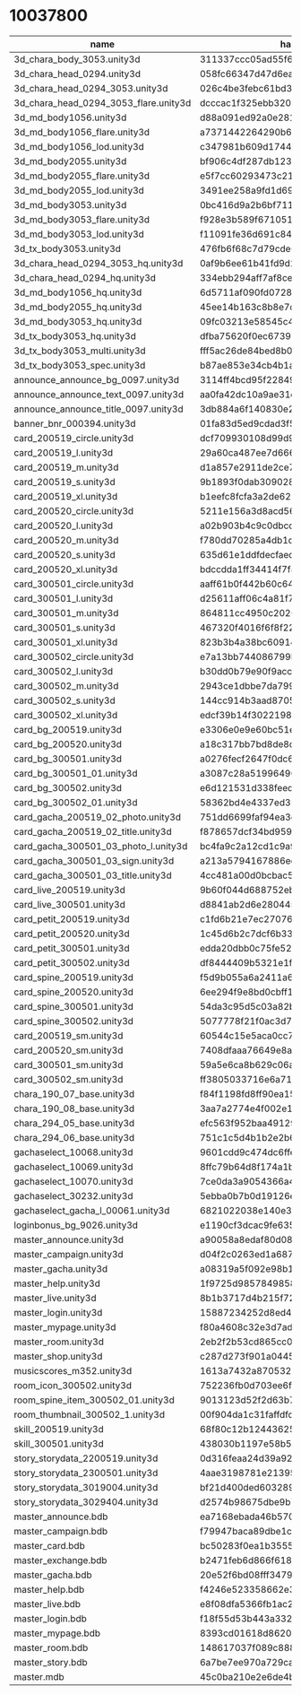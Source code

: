 # 10037800

|           name           |            hash                |attr|category|decrypt_key|
| ------------------------ | ------------------------------ | -- | ------ | -- |
|3d_chara_body_3053.unity3d|311337ccc05ad55f6943984d06a4d629|1|every|null|
|3d_chara_head_0294.unity3d|058fc66347d47d6ead358f05944412a5|1|every|null|
|3d_chara_head_0294_3053.unity3d|026c4be3febc61bd308527dbe78824b3|1|every|null|
|3d_chara_head_0294_3053_flare.unity3d|dcccac1f325ebb3200cc29aedb5241eb|1|every|null|
|3d_md_body1056.unity3d|d88a091ed92a0e2816a521663b1f3e20|1|every|null|
|3d_md_body1056_flare.unity3d|a7371442264290b6b84b93142fa206a7|1|every|null|
|3d_md_body1056_lod.unity3d|c347981b609d1744acd968005363704c|1|every|null|
|3d_md_body2055.unity3d|bf906c4df287db12329d058f4dbfd2e1|1|every|null|
|3d_md_body2055_flare.unity3d|e5f7cc60293473c218419168e949bd7f|1|every|null|
|3d_md_body2055_lod.unity3d|3491ee258a9fd1d691af83ddad72b696|1|every|null|
|3d_md_body3053.unity3d|0bc416d9a2b6bf7112c228077e70dfbe|1|every|null|
|3d_md_body3053_flare.unity3d|f928e3b589f671051e6785856990a503|1|every|null|
|3d_md_body3053_lod.unity3d|f11091fe36d691c844e75045cdeee418|1|every|null|
|3d_tx_body3053.unity3d|476fb6f68c7d79cde66f5fd29bd964c0|1|every|null|
|3d_chara_head_0294_3053_hq.unity3d|0af9b6ee61b41fd9d2d3b30b78e0921f|1|every|null|
|3d_chara_head_0294_hq.unity3d|334ebb294aff7af8cea03fc6b2dd9c47|1|every|null|
|3d_md_body1056_hq.unity3d|6d5711af090fd0728b58d27b27095b00|1|every|null|
|3d_md_body2055_hq.unity3d|45ee14b163c8b8e7d40ac41d8fd1fafb|1|every|null|
|3d_md_body3053_hq.unity3d|09fc03213e58545c437e5575401ee7d2|1|every|null|
|3d_tx_body3053_hq.unity3d|dfba75620f0ec6739bb2acd9626599ea|1|every|null|
|3d_tx_body3053_multi.unity3d|fff5ac26de84bed8b0cfaca520d5ef68|1|every|null|
|3d_tx_body3053_spec.unity3d|b87ae853e34cb4b1a512b7d254af18c3|1|every|null|
|announce_announce_bg_0097.unity3d|3114ff4bcd95f2284969f683023d9e19|1|every|null|
|announce_announce_text_0097.unity3d|aa0fa42dc10a9ae31e507c599be1cfef|1|every|null|
|announce_announce_title_0097.unity3d|3db884a6f140830e2801cda09c2dfbb9|1|every|null|
|banner_bnr_000394.unity3d|01fa83d5ed9cdad3f50e9617be043f9c|1|every|null|
|card_200519_circle.unity3d|dcf709930108d99d951fbf18fb19a82a|1|every|null|
|card_200519_l.unity3d|29a60ca487ee7d666c857d451cc1fd74|1|every|null|
|card_200519_m.unity3d|d1a857e2911de2ce779ab98ed5c2ff8d|1|every|null|
|card_200519_s.unity3d|9b1893f0dab3090287f5462a70e27206|1|common|null|
|card_200519_xl.unity3d|b1eefc8fcfa3a2de62128f79574f7d4b|1|every|null|
|card_200520_circle.unity3d|5211e156a3d8acd562ad5f7db6b691bb|1|every|null|
|card_200520_l.unity3d|a02b903b4c9c0dbcc29a449571d7c281|1|every|null|
|card_200520_m.unity3d|f780dd70285a4db1d029858c62251ba7|1|every|null|
|card_200520_s.unity3d|635d61e1ddfdecfaedefbaefb696b7b2|1|common|null|
|card_200520_xl.unity3d|bdccdda1ff34414f7f819d409ea3213f|1|every|null|
|card_300501_circle.unity3d|aaff61b0f442b60c645a96901546ff05|1|every|null|
|card_300501_l.unity3d|d25611aff06c4a81f75c0a600b9de9b6|1|every|null|
|card_300501_m.unity3d|864811cc4950c2026cc02c85ae50906a|1|every|null|
|card_300501_s.unity3d|467320f4016f6f8f228c9aea607880da|1|common|null|
|card_300501_xl.unity3d|823b3b4a38bc6091464ea9148b17e2de|1|every|null|
|card_300502_circle.unity3d|e7a13bb744086799b4915d637c23ed2e|1|every|null|
|card_300502_l.unity3d|b30dd0b79e90f9accef8ec7253ca7966|1|every|null|
|card_300502_m.unity3d|2943ce1dbbe7da799f61e32ba15d7c94|1|every|null|
|card_300502_s.unity3d|144cc914b3aad870591a7c2b95a17264|1|common|null|
|card_300502_xl.unity3d|edcf39b14f3022198c1346a3ed69ad09|1|every|null|
|card_bg_200519.unity3d|e3306e0e9e60bc51e234998af345c28c|1|every|null|
|card_bg_200520.unity3d|a18c317bb7bd8de8ddb961243f52c835|1|every|null|
|card_bg_300501.unity3d|a0276fecf2647f0dc65ea77e9a3d4889|1|every|null|
|card_bg_300501_01.unity3d|a3087c28a51996490f5227275976af39|1|every|null|
|card_bg_300502.unity3d|e6d121531d338feedfe1fef56ca5f48d|1|every|null|
|card_bg_300502_01.unity3d|58362bd4e4337ed35c22064949af97c4|1|every|null|
|card_gacha_200519_02_photo.unity3d|751dd6699faf94ea3e7f10f9ccb18075|1|every|null|
|card_gacha_200519_02_title.unity3d|f878657dcf34bd95934bcfccf168fac6|1|every|null|
|card_gacha_300501_03_photo_l.unity3d|bc4fa9c2a12cd1c9a9d24201fb61996d|1|every|null|
|card_gacha_300501_03_sign.unity3d|a213a5794167886edaf450d32eb83916|1|every|null|
|card_gacha_300501_03_title.unity3d|4cc481a00d0bcbac5963273437c75778|1|every|null|
|card_live_200519.unity3d|9b60f044d688752eb64152e2e58db97d|1|every|null|
|card_live_300501.unity3d|d8841ab2d6e2804459cf8826fbcf3bf3|1|every|null|
|card_petit_200519.unity3d|c1fd6b21e7ec270761199aafcd0e9bb3|1|every|null|
|card_petit_200520.unity3d|1c45d6b2c7dcf6b33a109b6e96f7725f|1|every|null|
|card_petit_300501.unity3d|edda20dbb0c75fe5232566da67aa988c|1|every|null|
|card_petit_300502.unity3d|df8444409b5321e1f7088d4ca87f2487|1|every|null|
|card_spine_200519.unity3d|f5d9b055a6a2411a654cd3b58a406eeb|1|every|null|
|card_spine_200520.unity3d|6ee294f9e8bd0cbff1278d8a184a3813|1|every|null|
|card_spine_300501.unity3d|54da3c95d5c03a82bf92aee4f98f831b|1|every|null|
|card_spine_300502.unity3d|5077778f21f0ac3d7ba21ad4ea5422bc|1|every|null|
|card_200519_sm.unity3d|60544c15e5aca0cc7fae0d310ed49fdb|1|every|null|
|card_200520_sm.unity3d|7408dfaaa76649e8a8f627bf20f4c0da|1|every|null|
|card_300501_sm.unity3d|59a5e6ca8b629c06a092a88650764887|1|every|null|
|card_300502_sm.unity3d|ff3805033716e6a71abf8c6e6a7088d1|1|every|null|
|chara_190_07_base.unity3d|f84f1198fd8ff90ea1585beb6861ff7b|1|every|null|
|chara_190_08_base.unity3d|3aa7a2774e4f002e14bc42f49a87b4b4|1|every|null|
|chara_294_05_base.unity3d|efc563f952baa4912979635655bdfd5d|1|every|null|
|chara_294_06_base.unity3d|751c1c5d4b1b2e2b6dc559c4e9a5f33f|1|every|null|
|gachaselect_10068.unity3d|9601cdd9c474dc6ffe8a215a6778a923|1|every|null|
|gachaselect_10069.unity3d|8ffc79b64d8f174a1b9f2d7ab40c4270|1|every|null|
|gachaselect_10070.unity3d|7ce0da3a9054366a4b07c3b28f196ca3|1|every|null|
|gachaselect_30232.unity3d|5ebba0b7b0d19126e8dd38bc43c29cb7|1|every|null|
|gachaselect_gacha_l_00061.unity3d|6821022038e140e3ad10c6c51192e7be|1|every|null|
|loginbonus_bg_9026.unity3d|e1190cf3dcac9fe635e6776379056275|1|common|null|
|master_announce.unity3d|a90058a8edaf80d08e55d29441156007|1|every|null|
|master_campaign.unity3d|d04f2c0263ed1a687ea74da73e2590e0|1|every|null|
|master_gacha.unity3d|a08319a5f092e98b10a3c020f34c09b0|1|every|null|
|master_help.unity3d|1f9725d98578498584753f75ae5a3e3b|1|every|null|
|master_live.unity3d|8b1b3717d4b215f72f4f8687ce2b4d85|1|every|null|
|master_login.unity3d|15887234252d8ed4b284b528cfabeb7c|1|every|null|
|master_mypage.unity3d|f80a4608c32e3d7adf4e3e96d0cf6951|1|every|null|
|master_room.unity3d|2eb2f2b53cd865cc0a31cfcfddfdd4d2|1|every|null|
|master_shop.unity3d|c287d273f901a04451564e78c47dc961|1|every|null|
|musicscores_m352.unity3d|1613a7432a8705327b14becbd168afe4|1|every|null|
|room_icon_300502.unity3d|752236fb0d703ee6f3b2d7e4b0ad8e39|1|every|null|
|room_spine_item_300502_01.unity3d|9013123d52f2d63b77de7ba0aafb7804|1|every|null|
|room_thumbnail_300502_1.unity3d|00f904da1c31faffdfd944e140b38634|1|every|null|
|skill_200519.unity3d|68f80c12b1244362571980cb2d6a5d6d|1|every|null|
|skill_300501.unity3d|438030b1197e58b5ab13b8dd912154c5|1|every|null|
|story_storydata_2200519.unity3d|0d316feaa24d39a92170c62cfa358b03|1|every|null|
|story_storydata_2300501.unity3d|4aae3198781e213954ed398a31846214|1|every|null|
|story_storydata_3019004.unity3d|bf21d400ded603289a61044e49e4bcd6|1|every|null|
|story_storydata_3029404.unity3d|d2574b98675dbe9b71f2a7e46754beb2|1|every|null|
|master_announce.bdb|ea7168ebada46b570bcfde993cb2bf9c|1|every|null|
|master_campaign.bdb|f79947baca89dbe1c6e6f8393edd3241|1|every|null|
|master_card.bdb|bc50283f0ea1b3555cce25ef1979cee4|1|every|null|
|master_exchange.bdb|b2471feb6d866f618b869bba3286a203|1|every|null|
|master_gacha.bdb|20e52f6bd08fff3479a5d0fe21d83b85|1|every|null|
|master_help.bdb|f4246e523358662e392a54d2d0431a62|1|every|null|
|master_live.bdb|e8f08dfa5366fb1ac20bfde857f7198d|1|every|null|
|master_login.bdb|f18f55d53b443a332091042379857b2b|1|every|null|
|master_mypage.bdb|8393cd01618d8620961d3ccf06a9f00d|1|every|null|
|master_room.bdb|148617037f089c88805acc0a71327158|1|every|null|
|master_story.bdb|6a7be7ee970a729ca7548b92b04b4ef4|1|every|null|
|master.mdb|45c0ba210e2e6de4bdba0f8b48617879|1|every|null|